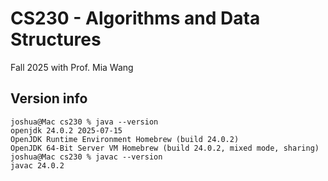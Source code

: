 # CS230 - Algorithms and Data Structures
Fall 2025 with Prof. Mia Wang

## Version info
```
joshua@Mac cs230 % java --version
openjdk 24.0.2 2025-07-15
OpenJDK Runtime Environment Homebrew (build 24.0.2)
OpenJDK 64-Bit Server VM Homebrew (build 24.0.2, mixed mode, sharing)
joshua@Mac cs230 % javac --version
javac 24.0.2
```